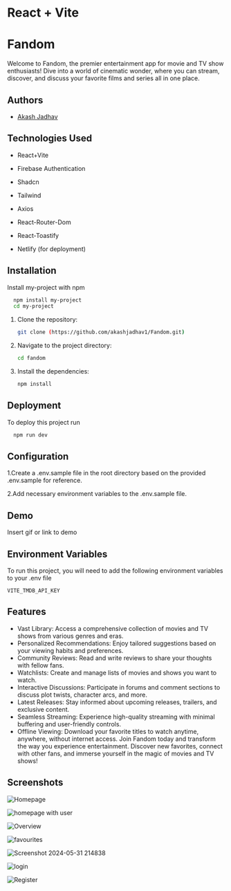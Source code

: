 # React + Vite

# Fandom

Welcome to Fandom, the premier entertainment app for movie and TV show enthusiasts! Dive into a world of cinematic wonder, where you can stream, discover, and discuss your favorite films and series all in one place.




## Authors

- [Akash Jadhav](https://github.com/akashjadhav1/Fandom.git)


## Technologies Used


* React+Vite

* Firebase Authentication

* Shadcn

* Tailwind

* Axios

* React-Router-Dom

* React-Toastify

* Netlify (for deployment)

## Installation

Install my-project with npm

```bash
  npm install my-project
  cd my-project
```



1. Clone the repository:
   ```sh
   git clone (https://github.com/akashjadhav1/Fandom.git)
   ```
2. Navigate to the project directory:
   ```sh
   cd fandom
   ```
3. Install the dependencies:
   ```sh
   npm install
   ```
    
## Deployment

To deploy this project run

```bash
  npm run dev
```


## Configuration

1.Create a .env.sample file in the root directory based on the provided .env.sample for reference.

2.Add necessary environment variables to the .env.sample file.
## Demo

Insert gif or link to demo


## Environment Variables

To run this project, you will need to add the following environment variables to your .env file

`VITE_TMDB_API_KEY`



## Features

* Vast Library: Access a comprehensive collection of movies and TV shows from various genres and eras.
* Personalized Recommendations: Enjoy tailored suggestions based on your viewing habits and preferences.
* Community Reviews: Read and write reviews to share your thoughts with fellow fans.
* Watchlists: Create and manage lists of movies and shows you want to watch.
* Interactive Discussions: Participate in forums and comment sections to discuss plot twists, character arcs, and more.
* Latest Releases: Stay informed about upcoming releases, trailers, and exclusive content.
* Seamless Streaming: Experience high-quality streaming with minimal buffering and user-friendly controls.
* Offline Viewing: Download your favorite titles to watch anytime, anywhere, without internet access.
Join Fandom today and transform the way you experience entertainment. Discover new favorites, connect with other fans, and immerse yourself in the magic of movies and TV shows!
## Screenshots

![Homepage](https://github.com/akashjadhav1/Fandom/assets/123940829/6c8a12da-a2de-444c-b94a-26d1f7dd875e)

![homepage with user](https://github.com/akashjadhav1/Fandom/assets/123940829/5b64777f-6e61-4584-8f20-78fc2de75029)

![Overview](https://github.com/akashjadhav1/Fandom/assets/123940829/3d06abf7-f615-44c8-8563-8f8950a8a94c)

![favourites](https://github.com/akashjadhav1/Fandom/assets/123940829/7098acd2-bde1-4584-8f3c-fe2f45eabc34)

![Screenshot 2024-05-31 214838](https://github.com/akashjadhav1/Fandom/assets/123940829/e77ae500-3b0b-416c-a22b-5713f3fbddd4)


![login](https://github.com/akashjadhav1/Fandom/assets/123940829/d1e92b0d-edde-4e44-90ce-1fc8675d70e7)

![Register](https://github.com/akashjadhav1/Fandom/assets/123940829/4e14c01a-ae32-44ec-b8d3-681319d6ac3e)

